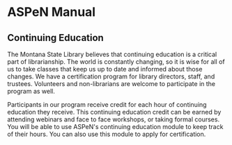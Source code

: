 # ASPeN Manual

## Continuing Education

The Montana State Library believes that continuing education is a critical part of librarianship.  The world is constantly changing, so it is wise for all of us to take classes that keep us up to date and informed about those changes.  We have a certification program for library directors, staff, and trustees.  Volunteers and non-librarians are welcome to participate in the program as well.

Participants in our program receive credit for each hour of continuing education they receive.  This continuing education credit can be earned by attending webinars and face to face workshops, or taking formal courses.  You will be able to use ASPeN's continuing education module to keep track of their hours.  You can also use this module to apply for certification.
